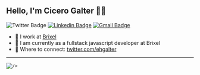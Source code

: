 ## Hello, I'm Cicero Galter 👋🚀


![Twitter Badge](https://img.shields.io/badge/-@ehgalter-3370cc?style=flat&labelColor=3370cc&logo=twitter&logoColor=white&link=https://twitter.com/ehgalter)
[![Linkedin Badge](https://img.shields.io/badge/-cicerogalter-3370cc?style=flat&logo=Linkedin&logoColor=white&link=https://linkedin.com/in/cicerogalter)][linkedin]
[![Gmail Badge](https://img.shields.io/badge/-ehgalter@gmail.com-3370cc?style=flat&logo=Gmail&logoColor=white&link=mailto:ehgalter@gmail.com)][mail]

- 💼 I work at [Brixel](https://www.brixel.ch/)
- 💬 I am currently as a fullstack javascript developer at Brixel
- 🤝 Where to connect: [twitter.com/ehgalter](https://www.twitter.com/ehgalter)

-------
<p>
  <img
      align="center"
      src="https://github-readme-stats.vercel.app/api/top-langs/?username=galter&layout=compact"
       
    />
</p>

[twitter]: https://twitter.com/ehgalter
[instagram]: https://instagram.com/ehgalter
[linkedin]: https://linkedin.com/in/cicerogalter
[mail]: mailto:ehgalter@gmail.com

